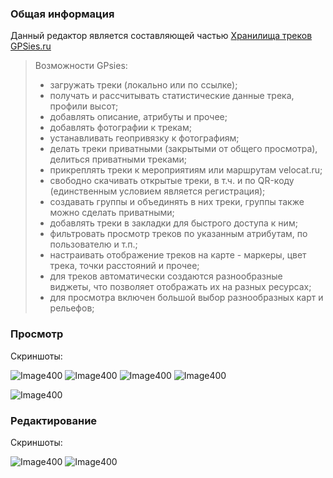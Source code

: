 ### Общая информация

Данный редактор являетcя составляющей частью [Хранилища треков GPSies.ru](https://velocat.ru/velo/phpBB3/map.php)

>Возможности GPsies:
>
> - загружать треки (локально или по ссылке);
> - получать и рассчитывать статистические данные трека, профили высот;
> - добавлять описание, атрибуты и прочее;
> - добавлять фотографии к трекам;
> - устанавливать геопривязку к фотографиям;
> - делать треки приватными (закрытыми от общего просмотра), делиться приватными треками;
> - прикреплять треки к мероприятиям или маршрутам velocat.ru;
> - свободно скачивать открытые треки, в т.ч. и по QR-коду (единственным условием является регистрация);
> - создавать группы и объединять в них треки, группы также можно сделать приватными;
> - добавлять треки в закладки для быстрого доступа к ним;
> - фильтровать просмотр треков по указанным атрибутам, по пользователю и т.п.;
> - настраивать отображение треков на карте - маркеры, цвет трека, точки расстояний и прочее;
> - для треков автоматически создаются разнообразные виджеты, что позволяет отображать их на разных ресурсах;
> - для просмотра включен большой выбор разнообразных карт и рельефов;

### Просмотр

Скриншоты:

![Image400](/_media/storage/view.jpg) ![Image400](/_media/storage/view1.jpg) ![Image400](/_media/storage/view2.jpg) ![Image400](/_media/storage/view3.jpg)  

![Image400](/_media/storage/widget.jpg)

### Редактирование

Скриншоты:

![Image400](/_media/storage/edit1.jpg) ![Image400](/_media/storage/edit2.jpg)